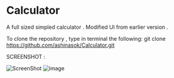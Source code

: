 # Calculator
A full sized simpled calculator . Modified UI from earlier version .

To clone the repository , type in terminal the following:
git clone https://github.com/ashinasok/Calculator.git


SCREENSHOT :


![ScreenShot](https://s4.postimg.org/3p9sjw4cd/image.png)
![image](https://s4.postimg.org/3p9sjw4cd/image.png)
